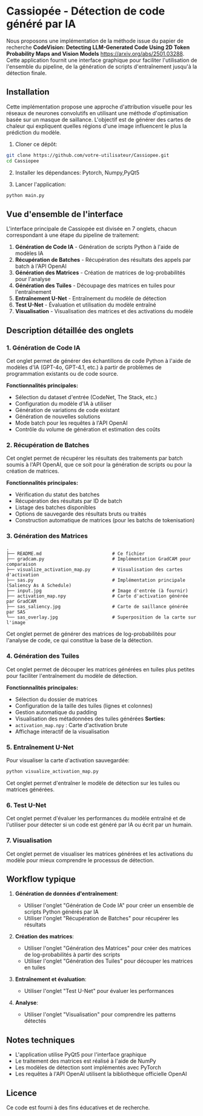 # Cassiopée - Détection de code généré par IA

Nous proposons une implémentation de la méthode issue du papier de recherche __CodeVision: Detecting LLM-Generated Code Using 2D Token Probability Maps and Vision Models__
 https://arxiv.org/abs/2501.03288.
Cette application fournit une interface graphique pour faciliter l'utilisation de l'ensemble du pipeline, de la génération de scripts d'entraînement jusqu'à la détection finale.
## Installation
Cette implémentation propose une approche d'attribution visuelle pour les réseaux de neurones convolutifs en utilisant une méthode d'optimisation basée sur un masque de saillance. L'objectif est de générer des cartes de chaleur qui expliquent quelles régions d'une image influencent le plus la prédiction du modèle.

1. Cloner ce dépôt:
```bash
git clone https://github.com/votre-utilisateur/Cassiopee.git
cd Cassiopee
```

2. Installer les dépendances:
  Pytorch, Numpy,PyQt5

3. Lancer l'application:
```bash
python main.py
```


## Vue d'ensemble de l'interface

L'interface principale de Cassiopée est divisée en 7 onglets, chacun correspondant à une étape du pipeline de traitement:

1. **Génération de Code IA** - Génération de scripts Python à l'aide de modèles IA
2. **Récupération de Batches** - Récupération des résultats des appels par batch à l'API OpenAI
3. **Génération des Matrices** - Création de matrices de log-probabilités pour l'analyse
4. **Génération des Tuiles** - Découpage des matrices en tuiles pour l'entraînement
5. **Entraînement U-Net** - Entraînement du modèle de détection
6. **Test U-Net** - Évaluation et utilisation du modèle entraîné
7. **Visualisation** - Visualisation des matrices et des activations du modèle

## Description détaillée des onglets

### 1. Génération de Code IA

Cet onglet permet de générer des échantillons de code Python à l'aide de modèles d'IA (GPT-4o, GPT-4.1, etc.) à partir de problèmes de programmation existants ou de code source.

**Fonctionnalités principales:**
- Sélection du dataset d'entrée (CodeNet, The Stack, etc.)
- Configuration du modèle d'IA à utiliser
- Génération de variations de code existant
- Génération de nouvelles solutions
- Mode batch pour les requêtes à l'API OpenAI
- Contrôle du volume de génération et estimation des coûts

### 2. Récupération de Batches

Cet onglet permet de récupérer les résultats des traitements par batch soumis à l'API OpenAI, que ce soit pour la génération de scripts ou pour la création de matrices.

**Fonctionnalités principales:**
- Vérification du statut des batches
- Récupération des résultats par ID de batch
- Listage des batches disponibles
- Options de sauvegarde des résultats bruts ou traités
- Construction automatique de matrices (pour les batchs de tokenisation)

### 3. Génération des Matrices
```
.
├── README.md                          # Ce fichier
├── gradcam.py                         # Implémentation GradCAM pour comparaison
├── visualize_activation_map.py        # Visualisation des cartes d'activation
├── sas.py                             # Implémentation principale (Saliency As A Schedule)
├── input.jpg                          # Image d'entrée (à fournir)
├── activation_map.npy                 # Carte d'activation générée par GradCAM
├── sas_saliency.jpg                   # Carte de saillance générée par SAS
└── sas_overlay.jpg                    # Superposition de la carte sur l'image
```

Cet onglet permet de générer des matrices de log-probabilités pour l'analyse de code, ce qui constitue la base de la détection.


### 4. Génération des Tuiles

Cet onglet permet de découper les matrices générées en tuiles plus petites pour faciliter l'entraînement du modèle de détection.

**Fonctionnalités principales:**
- Sélection du dossier de matrices
- Configuration de la taille des tuiles (lignes et colonnes)
- Gestion automatique du padding
- Visualisation des métadonnées des tuiles générées
**Sorties:**
- `activation_map.npy` : Carte d'activation brute
- Affichage interactif de la visualisation

### 5. Entraînement U-Net
Pour visualiser la carte d'activation sauvegardée:
```bash
python visualize_activation_map.py
```
Cet onglet permet d'entraîner le modèle de détection sur les tuiles ou matrices générées.

### 6. Test U-Net
Cet onglet permet d'évaluer les performances du modèle entraîné et de l'utiliser pour détecter si un code est généré par IA ou écrit par un humain.

### 7. Visualisation
Cet onglet permet de visualiser les matrices générées et les activations du modèle pour mieux comprendre le processus de détection.

## Workflow typique
1. **Génération de données d'entraînement**:
   - Utiliser l'onglet "Génération de Code IA" pour créer un ensemble de scripts Python générés par IA
   - Utiliser l'onglet "Récupération de Batches" pour récupérer les résultats

2. **Création des matrices**:
   - Utiliser l'onglet "Génération des Matrices" pour créer des matrices de log-probabilités à partir des scripts
   - Utiliser l'onglet "Génération des Tuiles" pour découper les matrices en tuiles

3. **Entraînement et évaluation**:
   - Utiliser l'onglet "Test U-Net" pour évaluer les performances

4. **Analyse**:
   - Utiliser l'onglet "Visualisation" pour comprendre les patterns détectés 
## Notes techniques
- L'application utilise PyQt5 pour l'interface graphique
- Le traitement des matrices est réalisé à l'aide de NumPy
- Les modèles de détection sont implémentés avec PyTorch
- Les requêtes à l'API OpenAI utilisent la bibliothèque officielle OpenAI

## Licence
Ce code est fourni à des fins éducatives et de recherche.
